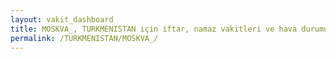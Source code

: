 ```yaml
---
layout: vakit_dashboard
title: MOSKVA_, TURKMENISTAN için iftar, namaz vakitleri ve hava durumu - ilçe/eyalet seç
permalink: /TURKMENISTAN/MOSKVA_/
---
```


<script type="text/javascript">
  var GLOBAL_COUNTRY = 'TURKMENISTAN';
  var GLOBAL_CITY = 'MOSKVA_';
  var GLOBAL_STATE = '';
  var lat = 72;
  var lon = 21;
</script>
